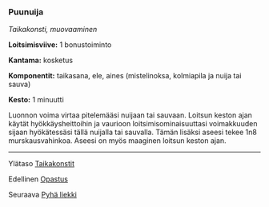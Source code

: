 ### Puunuija

*Taikakonsti, muovaaminen*

**Loitsimisviive:** 1 bonustoiminto

**Kantama:** kosketus

**Komponentit:** taikasana, ele, aines (mistelinoksa, kolmiapila ja nuija tai sauva)

**Kesto:** 1 minuutti

Luonnon voima virtaa pitelemääsi nuijaan tai sauvaan. Loitsun keston ajan käytät hyökkäysheittoihin ja vaurioon loitsimisominaisuuttasi voimakkuuden sijaan hyökätessäsi tällä nuijalla tai sauvalla. Tämän lisäksi aseesi tekee 1n8 murskausvahinkoa. Aseesi on myös maaginen loitsun keston ajan.

----

Ylätaso [Taikakonstit](0.piirin_taikakonstit.md)

Edellinen [Opastus](Opastus.md)

Seuraava [Pyhä liekki](Pyhä_liekki.md)